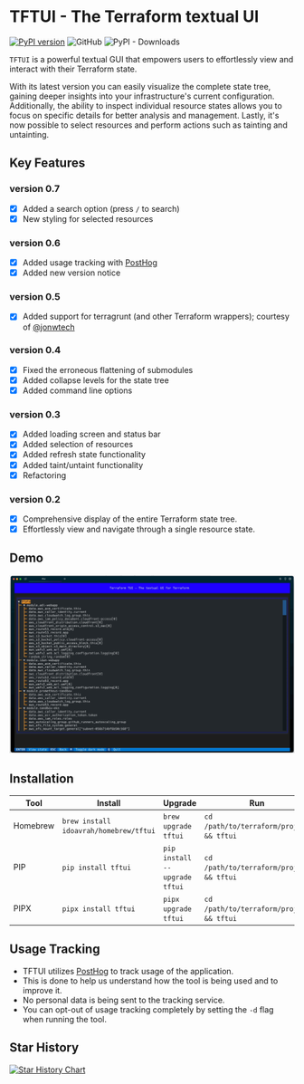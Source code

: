# TFTUI - The Terraform textual UI

[![PyPI version](https://badge.fury.io/py/tftui.svg?random=stuff)](https://badge.fury.io/py/tftui?)
![GitHub](https://img.shields.io/github/license/idoavrah/terraform-tui?random=stuff)
![PyPI - Downloads](https://img.shields.io/pypi/dm/tftui?random=stuff)

`TFTUI` is a powerful textual GUI that empowers users to effortlessly view and interact with their Terraform state.

With its latest version you can easily visualize the complete state tree, gaining deeper insights into your infrastructure's current configuration. Additionally, the ability to inspect individual resource states allows you to focus on specific details for better analysis and management. Lastly, it's now possible to select resources and perform actions such as tainting and untainting.

## Key Features

### version 0.7

- [x] Added a search option (press `/` to search)
- [x] New styling for selected resources

### version 0.6

- [x] Added usage tracking with [PostHog](https://posthog.com)
- [x] Added new version notice

### version 0.5

- [x] Added support for terragrunt (and other Terraform wrappers); courtesy of [@jonwtech](https://github.com/jonwtech)

### version 0.4

- [x] Fixed the erroneous flattening of submodules
- [x] Added collapse levels for the state tree
- [x] Added command line options

### version 0.3

- [x] Added loading screen and status bar
- [x] Added selection of resources
- [x] Added refresh state functionality
- [x] Added taint/untaint functionality
- [x] Refactoring

### version 0.2

- [x] Comprehensive display of the entire Terraform state tree.
- [x] Effortlessly view and navigate through a single resource state.

## Demo

![](https://github.com/idoavrah/terraform-tui/raw/main/demo/demo.gif "demo")

## Installation

| Tool     | Install                                | Upgrade                       | Run                                      |
| -------- | -------------------------------------- | ----------------------------- | ---------------------------------------- |
| Homebrew | `brew install idoavrah/homebrew/tftui` | `brew upgrade tftui`          | `cd /path/to/terraform/project && tftui` |
| PIP      | `pip install tftui`                    | `pip install --upgrade tftui` | `cd /path/to/terraform/project && tftui` |
| PIPX     | `pipx install tftui`                   | `pipx upgrade tftui`          | `cd /path/to/terraform/project && tftui` |

## Usage Tracking

* TFTUI utilizes [PostHog](https://posthog.com) to track usage of the application.
* This is done to help us understand how the tool is being used and to improve it.
* No personal data is being sent to the tracking service.
* You can opt-out of usage tracking completely by setting the `-d` flag when running the tool.

## Star History

[![Star History Chart](https://api.star-history.com/svg?repos=idoavrah/terraform-tui&type=Date)](https://star-history.com/#idoavrah/terraform-tui&Date)

